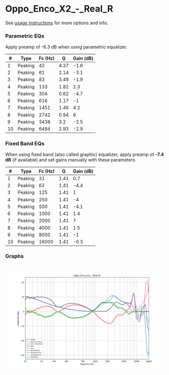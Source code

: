 # Oppo_Enco_X2_-_Real_R
See [usage instructions](https://github.com/jaakkopasanen/AutoEq#usage) for more options and info.

### Parametric EQs
Apply preamp of -6.3 dB when using parametric equalizer.

|   # | Type    |   Fc (Hz) |    Q |   Gain (dB) |
|-----|---------|-----------|------|-------------|
|   1 | Peaking |        42 | 4.37 |        -1.6 |
|   2 | Peaking |        61 | 2.14 |        -3.1 |
|   3 | Peaking |        83 | 3.49 |        -1.9 |
|   4 | Peaking |       133 | 1.82 |         2.3 |
|   5 | Peaking |       304 | 0.62 |        -4.7 |
|   6 | Peaking |       616 | 1.17 |        -1   |
|   7 | Peaking |      1451 | 1.46 |         4.2 |
|   8 | Peaking |      2742 | 0.94 |         6   |
|   9 | Peaking |      3438 | 3.2  |        -2.5 |
|  10 | Peaking |      6484 | 2.93 |        -2.9 |

### Fixed Band EQs
When using fixed band (also called graphic) equalizer, apply preamp of **-7.4 dB** (if available) and set gains manually with these parameters.

|   # | Type    |   Fc (Hz) |    Q |   Gain (dB) |
|-----|---------|-----------|------|-------------|
|   1 | Peaking |        31 | 1.41 |         0.7 |
|   2 | Peaking |        62 | 1.41 |        -4.4 |
|   3 | Peaking |       125 | 1.41 |         1   |
|   4 | Peaking |       250 | 1.41 |        -4   |
|   5 | Peaking |       500 | 1.41 |        -4.1 |
|   6 | Peaking |      1000 | 1.41 |         1.4 |
|   7 | Peaking |      2000 | 1.41 |         7   |
|   8 | Peaking |      4000 | 1.41 |         1.5 |
|   9 | Peaking |      8000 | 1.41 |        -1   |
|  10 | Peaking |     16000 | 1.41 |        -0.3 |

### Graphs
![](./Oppo_Enco_X2_-_Real_R.png)
